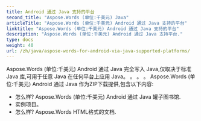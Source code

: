 ```yaml
---
title: Android 通过 Java 支持的平台
second_title: "Aspose.Words (单位:千美元) Java"
articleTitle: "Aspose.Words (单位:千美元) Android 通过 Java 支持的平台"
linktitle: "Aspose.Words (单位:千美元) Android 通过 Java 支持的平台"
description: "Aspose.Words (单位:千美元) Android 通过 Java 支持平台."
type: docs
weight: 40
url: /zh/java/aspose-words-for-android-via-java-supported-platforms/
---
```


Aspose.Words (单位:千美元) Android 通过 Java 完全写入 Java,仅取决于标准 Java 库,可用于任意 Java 在任何平台上应用 Java。 。 。 。 Aspose.Words (单位:千美元) Android 通过 Java 作为ZIP下载提供,包含以下内容:

- 怎么样? Aspose.Words (单位:千美元) Android 通过 Java 罐子图书馆.
- 实例项目。
- 怎么样? Aspose.Words HTML格式的文档.






